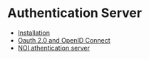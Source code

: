 Authentication Server
=====================

- [Installation](installation.md)
- [Oauth 2.0 and OpenID Connect](oauth2-and-openID-connect.md)
- [NOI athentication server](noi-authentication-server.md)

